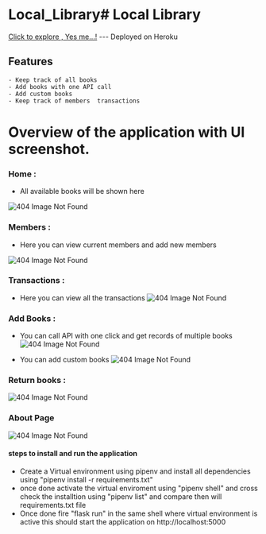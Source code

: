 # Local_Library# Local Library


[Click to explore , Yes me...!](https://local-library-0.herokuapp.com/) --- Deployed on Heroku         

## Features 
    - Keep track of all books 
    - Add books with one API call 
    - Add custom books 
    - Keep track of members  transactions 

#  Overview of the  application with UI screenshot.

###  Home  :
* All available books will be shown here 

![404 Image Not Found](https://raw.githubusercontent.com/visins/Local_Library/main/OverView/API_Usage.PNG)


###  Members : 
*  Here you can view current members and add new members 

![404 Image Not Found](https://github.com/visins/Local_Library/blob/main/OverView/Members.PNG)


###   Transactions :
*  Here you can view all the transactions 
![404 Image Not Found](https://github.com/visins/Local_Library/blob/main/OverView/Transactions.PNG)




### Add Books :
*  You can call API with one click and get records of multiple books 
![404 Image Not Found](https://github.com/visins/Local_Library/blob/main/OverView/API_Usage.PNG)

* You can add custom books 
![404 Image Not Found](https://github.com/visins/Local_Library/blob/main/OverView/Add_Custom_Books.PNG)


### Return books :

![404 Image Not Found](https://github.com/visins/Local_Library/blob/main/OverView/Return_Books.PNG)

### About Page 

![404 Image Not Found](https://github.com/visins/Local_Library/blob/main/OverView/About.PNG)





#### steps to install and run the application 

* Create a Virtual environment using pipenv and install all dependencies using "pipenv install -r requirements.txt"
* once done activate the  virtual enviroment using "pipenv shell" and cross check the installtion using "pipenv list" and compare then will requirements.txt file
* Once done fire "flask run" in the same shell where virtual environment is active this should start the application on http://localhost:5000
